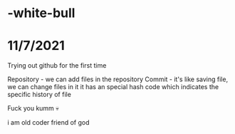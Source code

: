 # -white-bull
# 11/7/2021

Trying out github for the first time

Repository - we can add files in the repository
Commit - it's like saving file, we can change files in it
         it has an special hash code which indicates the specific history of file


Fuck you kumm 💀

i am old coder friend of god

